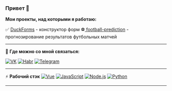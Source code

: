 ### Привет 👋

**Мои проекты, над которыми я работаю:**

✅ [DuckForms](https://github.com/ilikeevb/DuckForms) - конструктор форм
⚽[ football-prediction](https://kurikku.pw) - прогнозирование результатов футбольных матчей

---

👥 **Где можно со мной связаться:**

[![VK](https://img.shields.io/badge/VK---?logo=vk&style=for-the-badge&color=e6e6e6)](https://vk.com/ilikeevb)
[![Habr](https://img.shields.io/badge/Habr---?logo=habr&style=for-the-badge&color=e6e6e6)](https://habr.com/ilikeev)
[![Telegram](https://img.shields.io/badge/Telegram---?logo=telegram&style=for-the-badge&color=e6e6e6)](https://habr.com/ilikeev)

---

⚡ **Рабочий стэк**
[![Vue](https://img.shields.io/badge/Vue.JS---?logo=vue.js&style=for-the-badge&color=424242)](https://python.org)
[![JavaScript](https://img.shields.io/badge/-JavaScript-000?logo=JavaScript&link=https://www.ecma-international.org/&style=for-the-badge)](https://www.ecma-international.org/)
[![Node.js](https://img.shields.io/badge/-Node.js-339933?logo=Node.js&logoColor=white&link=https://nodejs.org&style=for-the-badge)](https://nodejs.org)
[![Python](https://img.shields.io/badge/Python---?logo=python&style=for-the-badge&color=81D4FA)](https://python.org)

---
<!--
[![ilikeevb github stats](https://github-readme-stats.vercel.app/api?username=ilikeevb)](https://github.com/anuraghazra/github-readme-stats) [![Top Langs](https://github-readme-stats.vercel.app/api/top-langs/?username=ilikeevb&layout=compact)](https://github.com/anuraghazra/github-readme-stats)
-->
